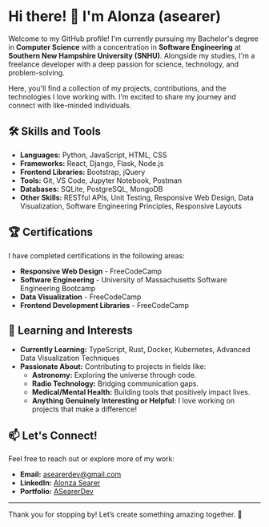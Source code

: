 # Hi there! 👋 I'm Alonza (asearer)

Welcome to my GitHub profile! I'm currently pursuing my Bachelor's degree in **Computer Science** with a concentration in **Software Engineering** at **Southern New Hampshire University (SNHU)**. Alongside my studies, I'm a freelance developer with a deep passion for science, technology, and problem-solving.

Here, you'll find a collection of my projects, contributions, and the technologies I love working with. I’m excited to share my journey and connect with like-minded individuals.

## 🛠 Skills and Tools
- **Languages:** Python, JavaScript, HTML, CSS
- **Frameworks:** React, Django, Flask, Node.js
- **Frontend Libraries:** Bootstrap, jQuery
- **Tools:** Git, VS Code, Jupyter Notebook, Postman
- **Databases:** SQLite, PostgreSQL, MongoDB
- **Other Skills:** RESTful APIs, Unit Testing, Responsive Web Design, Data Visualization, Software Engineering Principles, Responsive Layouts

## 🏆 Certifications
I have completed certifications in the following areas:
- **Responsive Web Design** - FreeCodeCamp
- **Software Engineering** - University of Massachusetts Software Engineering Bootcamp
- **Data Visualization** - FreeCodeCamp
- **Frontend Development Libraries** - FreeCodeCamp

## 🌱 Learning and Interests
- **Currently Learning:** TypeScript, Rust, Docker, Kubernetes, Advanced Data Visualization Techniques
- **Passionate About:** Contributing to projects in fields like:
  - **Astronomy:** Exploring the universe through code.
  - **Radio Technology:** Bridging communication gaps.
  - **Medical/Mental Health:** Building tools that positively impact lives.
  - **Anything Genuinely Interesting or Helpful:** I love working on projects that make a difference!

## 📫 Let's Connect!
Feel free to reach out or explore more of my work:
- **Email:** [asearerdev@gmail.com](mailto:asearerdev@gmail.com)
- **LinkedIn:** [Alonza Searer](https://linkedin.com/in/alonzasearer)
- **Portfolio:** [ASearerDev](https://asearerdev-portfolio.vercel.app/)

---

Thank you for stopping by! Let’s create something amazing together. 🚀
